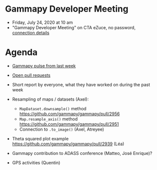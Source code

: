 # Gammapy Developer Meeting

* Friday, July 24, 2020 at 10 am
* "Gammapy Developer Meeting" on CTA eZuce, no password, [connection details](ezuce.txt)

# Agenda

* [Gammapy pulse from last week](https://github.com/gammapy/gammapy/pulse)
* [Open pull requests](https://github.com/gammapy/gammapy/pulls)
* Short report by everyone, what they have worked on during the past week 

* Resampling of maps / datasets (Axel): 
  - `MapDataset.downsample()` method https://github.com/gammapy/gammapy/pull/2956
  - `Map.resample_axis()` method https://github.com/gammapy/gammapy/pull/2951
  - Connection to `.to_image()` (Axel, Atreyee)

* Theta squared plot example https://github.com/gammapy/gammapy/pull/2939 (Léa)
* Gammapy contribution to ADASS conference (Matteo, José Enrique)?
* GPS activities (Quentin)
